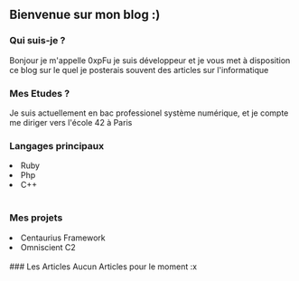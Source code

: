 ## Bienvenue sur mon blog :)

### Qui suis-je ?

Bonjour je m'appelle 0xpFu je suis développeur et je vous met à disposition ce blog sur le quel je posterais souvent des articles sur l'informatique
<br>

### Mes Etudes ?

Je suis actuellement en bac professionel système numérique, et je compte me diriger vers l'école 42 à Paris
<br>

### Langages principaux
<li>
  Ruby
</li>
<li>
  Php
</li>
<li>
  C++
</li>
<br>

### Mes projets
<li>Centaurius Framework</li>
<li>Omniscient C2</li>

<br>
### Les Articles
Aucun Articles pour le moment :x
